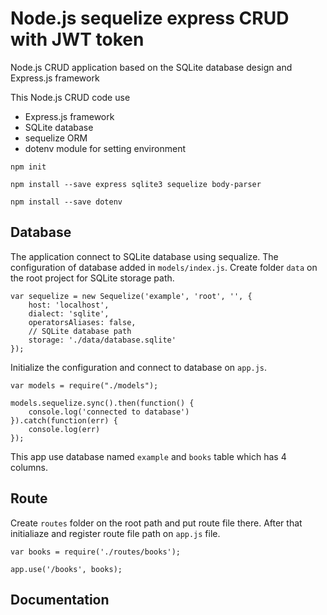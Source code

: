 
# Node.js sequelize express CRUD with JWT token
Node.js CRUD application based on the SQLite database design and Express.js framework

This Node.js CRUD code use 
- Express.js framework
- SQLite database
- sequelize ORM
- dotenv module for setting environment
```
npm init

npm install --save express sqlite3 sequelize body-parser

npm install --save dotenv
```

## Database

The application connect to SQLite database using sequalize. The configuration of database added in `models/index.js`. Create folder `data` on the root project for SQLite storage path.

```
var sequelize = new Sequelize('example', 'root', '', {
    host: 'localhost',
    dialect: 'sqlite',
    operatorsAliases: false,
    // SQLite database path
    storage: './data/database.sqlite'
});
```

Initialize the configuration and connect to database on `app.js`.
```
var models = require("./models");

models.sequelize.sync().then(function() {
    console.log('connected to database')
}).catch(function(err) {
    console.log(err)
});
```

This app use database named `example` and `books` table which has 4 columns. 

## Route
Create `routes` folder on the root path and put route file there. After that initialiaze and register route file path on `app.js` file.

```
var books = require('./routes/books');

app.use('/books', books);
```

## Documentation
